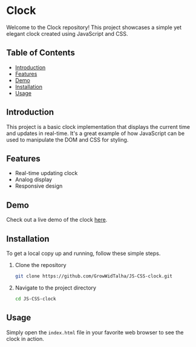 # Clock

Welcome to the Clock repository! This project showcases a simple yet elegant clock created using JavaScript and CSS.

## Table of Contents

- [Introduction](#introduction)
- [Features](#features)
- [Demo](#demo)
- [Installation](#installation)
- [Usage](#usage)

## Introduction

This project is a basic clock implementation that displays the current time and updates in real-time. It's a great example of how JavaScript can be used to manipulate the DOM and CSS for styling.

## Features

- Real-time updating clock
- Analog display
- Responsive design

## Demo

Check out a live demo of the clock [here](https://growwidtalha.github.io/JS-CSS-clock/).

## Installation

To get a local copy up and running, follow these simple steps.

1. Clone the repository
    ```sh
    git clone https://github.com/GrowWidTalha/JS-CSS-clock.git
    ```
2. Navigate to the project directory
    ```sh
    cd JS-CSS-clock
    ```

## Usage

Simply open the `index.html` file in your favorite web browser to see the clock in action.
